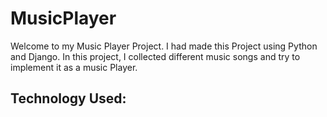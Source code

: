 # MusicPlayer


Welcome to my Music Player Project. I had made this Project using Python and Django.
In this project, I collected different music songs and try to implement it as a music 
Player.

## Technology Used: 
